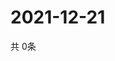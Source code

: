# 2021-12-21
  共 0条

  <!-- BEGIN -->
  <!-- 最后更新时间Tue Dec 21 2021 19:02:47 GMT+0000 (Coordinated Universal Time) -->
  
  <!-- END -->
  
  